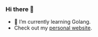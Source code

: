### Hi there 👋

- 🌱 I’m currently learning Golang.
- Check out my [personal website](https://iamargus95.github.io).
<!-- - 😇 Actively looking for work in the SRE or DevOps domain.-->

<!--
**iamargus95/iamargus95** is a ✨ _special_ ✨ repository because its `README.md` (this file) appears on your GitHub profile.

Here are some ideas to get you started:

- 🔭 I’m currently working on ...
- 🌱 I’m currently learning ...
- 👯 I’m looking to collaborate on ...
- 🤔 I’m looking for help with ...
- 💬 Ask me about ...
- 📫 How to reach me: ...
- 😄 Pronouns: ...
- ⚡ Fun fact: ...
-->
